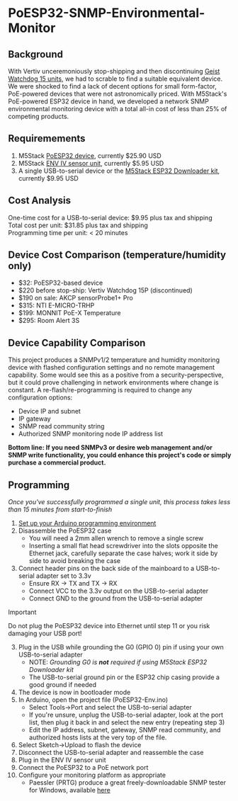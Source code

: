 # PoESP32-SNMP-Environmental-Monitor

## Background
With Vertiv unceremoniously stop-shipping and then discontinuing [Geist Watchdog 15 units](https://www.vertiv.com/en-us/products-catalog/monitoring-control-and-management/monitoring/watchdog-15/#/benefits-features), we had to scrable to find a suitable equivalent device.  We were shocked to find a lack of decent options for small form-factor, PoE-powered devices that were not astronomically priced.  With M5Stack's PoE-powered ESP32 device in hand, we developed a network SNMP environmental monitoring device with a total all-in cost of less than 25% of competing products.

## Requiremements
1. M5Stack [PoESP32 device](https://shop.m5stack.com/products/esp32-ethernet-unit-with-poe), currently $25.90 USD
2. M5Stack [ENV IV sensor unit](https://shop.m5stack.com/products/env-iv-unit-with-temperature-humidity-air-pressure-sensor-sht40-bmp280), currently $5.95 USD
3. A single USB-to-serial device or the [M5Stack ESP32 Downloader kit](https://shop.m5stack.com/products/esp32-downloader-kit), currently $9.95 USD

## Cost Analysis
One-time cost for a USB-to-serial device: $9.95 plus tax and shipping  
Total cost per unit: $31.85 plus tax and shipping  
Programming time per unit: < 20 minutes  

## Device Cost Comparison (temperature/humidity only)
- $32: PoESP32-based device
- $220 before stop-ship: Vertiv Watchdog 15P (discontinued)
- $190 on sale: AKCP sensorProbe1+ Pro
- $315: NTI E-MICRO-TRHP
- $199: MONNIT PoE-X Temperature
- $295: Room Alert 3S

## Device Capability Comparison
This project produces a SNMPv1/2 temperature and humidity monitoring device with flashed configuration settings and no remote management capability.  Some would see this as a positive from a security-perspective, but it could prove challenging in network environments where change is constant.  A re-flash/re-programming is required to change any configuration options:
- Device IP and subnet
- IP gateway
- SNMP read community string
- Authorized SNMP monitoring node IP address list


__Bottom line: If you need SNMPv3 or desire web management and/or SNMP write functionality, you could enhance this project's code or simply purchase a commercial product.__

## Programming
_Once you've successfully programmed a single unit, this process takes less than 15 minutes from start-to-finish_
1. [Set up your Arduino programming environment](https://github.com/Xorlent/PoESP32-SNMP-Environmental-Monitor/blob/main/ARDUINO-SETUP.md)
2. Disassemble the PoESP32 case
   - You will need a 2mm allen wrench to remove a single screw
   - Inserting a small flat head screwdriver into the slots opposite the Ethernet jack, carefully separate the case halves; work it side by side to avoid breaking the case
4. Connect header pins on the back side of the mainboard to a USB-to-serial adapter set to 3.3v
   - Ensure RX -> TX and TX -> RX
   - Connect VCC to the 3.3v output on the USB-to-serial adapter
   - Connect GND to the ground from the USB-to-serial adapter
> [!IMPORTANT]
> Do not plug the PoESP32 device into Ethernet until step 11 or you risk damaging your USB port!
3. Plug in the USB while grounding the G0 (GPIO 0) pin if using your own USB-to-serial adapter
   - NOTE: _Grounding G0 is __not__ required if using M5Stack ESP32 Downloader kit_
   - The USB-to-serial ground pin or the ESP32 chip casing provide a good ground if needed
5. The device is now in bootloader mode
6. In Arduino, open the project file (PoESP32-Env.ino)
   - Select Tools->Port and select the USB-to-serial adapter
   - If you're unsure, unplug the USB-to-serial adapter, look at the port list, then plug it back in and select the new entry (repeating step 3)
   - Edit the IP address, subnet, gateway, SNMP read community, and authorized hosts lists at the very top of the file.
8. Select Sketch->Upload to flash the device
9. Disconnect the USB-to-serial adapter and reassemble the case
10. Plug in the ENV IV sensor unit
11. Connect the PoESP32 to a PoE network port
12. Configure your monitoring platform as appropriate
    - Paessler (PRTG) produce a great freely-downloadable SNMP tester for Windows, available [here](https://www.paessler.com/tools/snmptester)
